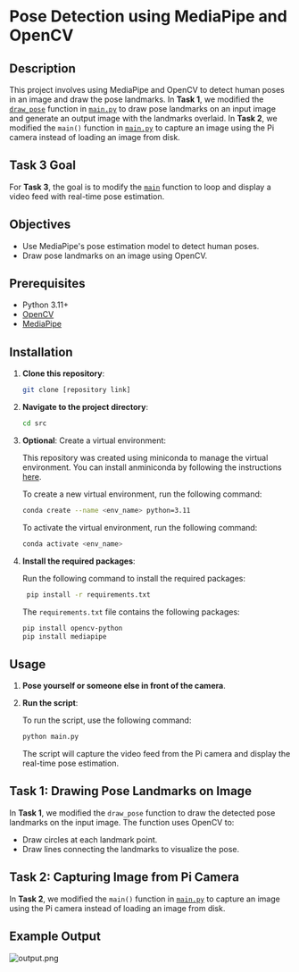 # Pose Detection using MediaPipe and OpenCV

## Description

This project involves using MediaPipe and OpenCV to detect human poses in an image and draw the pose landmarks. In **Task 1**, we modified the [`draw_pose`](src/main.py) function in [`main.py`](src/main.py) to draw pose landmarks on an input image and generate an output image with the landmarks overlaid. In **Task 2**, we modified the `main()` function in [`main.py`](src/main.py) to capture an image using the Pi camera instead of loading an image from disk.

## Task 3 Goal

For **Task 3**, the goal is to modify the [`main`](src/main.py) function to loop and display a video feed with real-time pose estimation.

## Objectives

- Use MediaPipe's pose estimation model to detect human poses.
- Draw pose landmarks on an image using OpenCV.

## Prerequisites

- Python 3.11+
- [OpenCV](https://pypi.org/project/opencv-python/)
- [MediaPipe](https://google.github.io/mediapipe/solutions/pose.html)

## Installation

1. **Clone this repository**:

   ```bash
   git clone [repository link]
   ```

2. **Navigate to the project directory**:

   ```bash
   cd src
   ```

3. **Optional**: Create a virtual environment:

    This repository was created using miniconda to manage the virtual environment. You can install anminiconda by following the instructions [here](https://docs.conda.io/en/latest/miniconda.html).

    To create a new virtual environment, run the following command:

    ```bash
    conda create --name <env_name> python=3.11
    ```

    To activate the virtual environment, run the following command:

    ```bash
    conda activate <env_name>
    ```

4. **Install the required packages**:

    Run the following command to install the required packages:

   ```bash
    pip install -r requirements.txt
    ```

    The `requirements.txt` file contains the following packages:

    ```txt
    pip install opencv-python
    pip install mediapipe
    ```

## Usage

1. **Pose yourself or someone else in front of the camera**.

2. **Run the script**:

    To run the script, use the following command:

    ```bash
    python main.py
    ```

    The script will capture the video feed from the Pi camera and display the real-time pose estimation.

## Task 1: Drawing Pose Landmarks on Image

In **Task 1**, we modified the `draw_pose`  function to draw the detected pose landmarks on the input image. The function uses OpenCV to:

- Draw circles at each landmark point.
- Draw lines connecting the landmarks to visualize the pose.

## Task 2: Capturing Image from Pi Camera

In **Task 2**, we modified the `main()` function in [`main.py`](src/main.py) to capture an image using the Pi camera instead of loading an image from disk.

## Example Output

![output.png](output.png)
